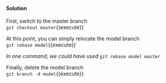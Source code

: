 #### Solution

First, switch to the master branch  
`git checkout master`{{execute}}  

At this point, you can simply relocate the model branch  
`git rebase model`{{execute}}

*In one command, we could have used*
*`git rebase model master`*

Finally, delete the model branch  
`git branch -d model`{{execute}}
